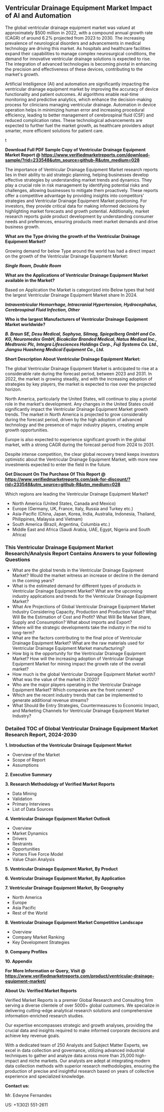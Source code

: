 <h2>Ventricular Drainage Equipment Market Impact of AI and Automation</h2><p>The global ventricular drainage equipment market was valued at approximately $500 million in 2022, with a compound annual growth rate (CAGR) of around 6.2% projected from 2023 to 2030. The increasing prevalence of neurological disorders and advancements in medical technology are driving this market. As hospitals and healthcare facilities expand their capabilities to manage complex neurosurgical conditions, the demand for innovative ventricular drainage solutions is expected to rise. The integration of advanced technologies is becoming pivotal in enhancing the precision and effectiveness of these devices, contributing to the market's growth.</p><p>Artificial Intelligence (AI) and automation are significantly impacting the ventricular drainage equipment market by improving the accuracy of device functionality and patient outcomes. AI algorithms enable real-time monitoring and predictive analytics, which enhance the decision-making process for clinicians managing ventricular drainage. Automation in device operation helps in minimizing human error and increasing procedural efficiency, leading to better management of cerebrospinal fluid (CSF) and reduced complication rates. These technological advancements are expected to further fuel the market growth, as healthcare providers adopt smarter, more efficient solutions for patient care.</p>t</p><p id="" class=""><strong>Download Full PDF Sample Copy of Ventricular Drainage Equipment Market Report @ <a href="https://www.verifiedmarketreports.com/download-sample/?rid=233548&utm_source=github-R&utm_medium=028" target="_blank">https://www.verifiedmarketreports.com/download-sample/?rid=233548&utm_source=github-R&utm_medium=028</a></strong></p><p>The importance of&nbsp;Ventricular Drainage Equipment Market research reports lies in their ability to aid strategic planning, helping businesses develop effective strategies by understanding market trends and dynamics. They play a crucial role in risk management by identifying potential risks and challenges, allowing businesses to mitigate them proactively. These reports offer a competitive advantage by providing insights into competitors' strategies and Ventricular Drainage Equipment Market positioning. For investors, they provide critical data for making informed decisions by highlighting market forecasts and growth potential. Additionally, market research reports guide product development by understanding consumer needs and preferences, ensuring products meet market demands and drive business growth.</p><p><strong>What are the&nbsp;Type driving the growth of the Ventricular Drainage Equipment Market?</strong></p><p id="" class="">Growing demand for below Type around the world has had a direct impact on the growth of the Ventricular Drainage Equipment Market:</p><em><strong>Single Room, Double Room</strong></em></p><strong>What are the&nbsp;Applications&nbsp;of Ventricular Drainage Equipment Market available in the Market?</strong></p><p id="" class="">Based on Application the Market is categorized into Below types that held the largest Ventricular Drainage Equipment Market share In 2024.</p><em><strong>Intraventricular Hemorrhage, Intracranial Hypertension, Hydrocephalus, Cerebrospinal Fluid Infection, Other</strong></em></p><strong>Who is the largest Manufacturers of Ventricular Drainage Equipment Market worldwide?</strong></p><p><em><strong>B. Braun SE, Desu Medical, Sophysa, Silmag, Spiegelberg GmbH and Co. KG, Neuromedex GmbH, Bicakcilar Branded Medical, Natus Medical Inc., Medtronic Plc, Integra Lifesciences Holdings Corp., Fuji Systems Co. Ltd., Jiangsu Huasheng Medical Equipment Co., Ltd.</strong></em></p><p id="" class=""><strong>Short Description About Ventricular Drainage Equipment Market:</strong></p><p>The global Ventricular Drainage Equipment Market is anticipated to rise at a considerable rate during the forecast period, between 2023 and 2031. In 2022, the market is growing steadily, and with the increasing adoption of strategies by key players, the market is expected to rise over the projected horizon.</p><p>North America, particularly the United States, will continue to play a pivotal role in the market's development. Any changes in the United States could significantly impact the Ventricular Drainage Equipment Market growth trends. The market in North America is projected to grow considerably during the forecast period, driven by the high adoption of advanced technology and the presence of major industry players, creating ample growth opportunities.</p><p>Europe is also expected to experience significant growth in the global market, with a strong CAGR during the forecast period from 2024 to 2031.</p><p>Despite intense competition, the clear global recovery trend keeps investors optimistic about the Ventricular Drainage Equipment Market, with more new investments expected to enter the field in the future.</p><p id="" class=""><strong>Get Discount On The Purchase Of This Report @ <a href="https://www.verifiedmarketreports.com/ask-for-discount/?rid=233548&utm_source=github-R&utm_medium=028" target="_blank">https://www.verifiedmarketreports.com/ask-for-discount/?rid=233548&utm_source=github-R&utm_medium=028</a></strong></p>Which regions are leading the Ventricular Drainage Equipment Market?</p><ul><li>North America (United States, Canada and Mexico)</li><li>Europe (Germany, UK, France, Italy, Russia and Turkey etc.)</li><li>Asia-Pacific (China, Japan, Korea, India, Australia, Indonesia, Thailand, Philippines, Malaysia and Vietnam)</li><li>South America (Brazil, Argentina, Columbia etc.)</li><li>Middle East and Africa (Saudi Arabia, UAE, Egypt, Nigeria and South Africa)</li></ul><h3 id="" class="">This Ventricular Drainage Equipment Market Research/Analysis Report Contains Answers to your following Questions</h3><ul><li>What are the global trends in the Ventricular Drainage Equipment Market? Would the market witness an increase or decline in the demand in the coming years?</li><li>What is the estimated demand for different types of products in Ventricular Drainage Equipment Market? What are the upcoming industry applications and trends for the Ventricular Drainage Equipment Market?</li><li>What Are Projections of Global Ventricular Drainage Equipment Market Industry Considering Capacity, Production and Production Value? What Will Be the Estimation of Cost and Profit? What Will Be Market Share, Supply and Consumption? What about imports and Export?</li><li>Where will the strategic developments take the industry in the mid to long-term?</li><li>What are the factors contributing to the final price of Ventricular Drainage Equipment Market? What are the raw materials used for Ventricular Drainage Equipment Market manufacturing?</li><li>How big is the opportunity for the Ventricular Drainage Equipment Market? How will the increasing adoption of Ventricular Drainage Equipment Market for mining impact the growth rate of the overall market?</li><li>How much is the global Ventricular Drainage Equipment Market worth? What was the value of the market In 2020?</li><li>Who are the major players operating in the Ventricular Drainage Equipment Market? Which companies are the front runners?</li><li>Which are the recent industry trends that can be implemented to generate additional revenue streams?</li><li>What Should Be Entry Strategies, Countermeasures to Economic Impact, and Marketing Channels for Ventricular Drainage Equipment Market Industry?</li></ul><h3 id="" class="">Detailed TOC of Global Ventricular Drainage Equipment Market Research Report, 2024-2030</h3><p id="" class=""><strong>1. Introduction of the Ventricular Drainage Equipment Market</strong></p><ul><li>Overview of the Market</li><li>Scope of Report</li><li>Assumptions</li></ul><p id="" class=""><strong>2. Executive Summary</strong></p><p id="" class=""><strong>3. Research Methodology of Verified Market Reports</strong></p><ul><li>Data Mining</li><li>Validation</li><li>Primary Interviews</li><li>List of Data Sources</li></ul><p id="" class=""><strong>4. Ventricular Drainage Equipment Market Outlook</strong></p><ul><li>Overview</li><li>Market Dynamics</li><li>Drivers</li><li>Restraints</li><li>Opportunities</li><li>Porters Five Force Model</li><li>Value Chain Analysis</li></ul><p id="" class=""><strong>5. Ventricular Drainage Equipment Market, By Product</strong></p><p id="" class=""><strong>6. Ventricular Drainage Equipment Market, By Application</strong></p><p id="" class=""><strong>7. Ventricular Drainage Equipment Market, By Geography</strong></p><ul><li>North America</li><li>Europe</li><li>Asia Pacific</li><li>Rest of the World</li></ul><p id="" class=""><strong>8. Ventricular Drainage Equipment Market Competitive Landscape</strong></p><ul><li>Overview</li><li>Company Market Ranking</li><li>Key Development Strategies</li></ul><p id="" class=""><strong>9. Company Profiles</strong></p><p id="" class=""><strong>10. Appendix</strong></p><p id="" class=""><strong>For More Information or Query, Visit @ <a href="https://www.verifiedmarketreports.com/product/ventricular-drainage-equipment-market/" target="_blank">https://www.verifiedmarketreports.com/product/ventricular-drainage-equipment-market/</a></strong></p><p id="" class=""><strong>About Us: Verified Market Reports</strong></p><p id="" class="">Verified Market Reports is a premier Global Research and Consulting firm serving a diverse clientele of over 5000+ global customers. We specialize in delivering cutting-edge analytical research solutions and comprehensive information-enriched research studies.</p><p id="" class="">Our expertise encompasses strategic and growth analyses, providing the crucial data and insights required to make informed corporate decisions and achieve key revenue goals.</p><p id="" class="">With a dedicated team of 250 Analysts and Subject Matter Experts, we excel in data collection and governance, utilizing advanced industrial techniques to gather and analyze data across more than 25,000 high-impact and niche markets. Our analysts are adept at integrating modern data collection methods with superior research methodologies, ensuring the production of precise and insightful research based on years of collective experience and specialized knowledge.</p><p id="" class=""><strong>Contact us:</strong></p><p id="" class="">Mr. Edwyne Fernandes</p><p id="" class="">US: +1(302) 551-2611</p>